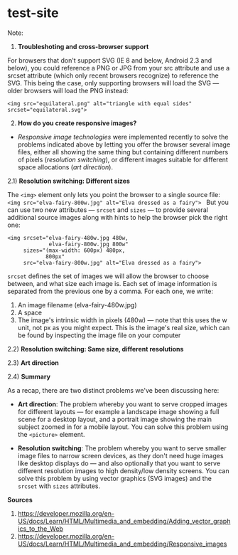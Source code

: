 # test-site

Note:
1. **Troubleshoting and cross-browser support**

For browsers that don't support SVG (IE 8 and below, Android 2.3 and below), you could reference a PNG or JPG from your src attribute and use a srcset attribute (which only recent browsers recognize) to reference the SVG. This being the case, only supporting browsers will load the SVG — older browsers will load the PNG instead:
```
<img src="equilateral.png" alt="triangle with equal sides" srcset="equilateral.svg">
```

2. **How do you create responsive images?**

* *Responsive image technologies* were implemented recently to solve the problems indicated above by letting you offer the browser several image files, either all showing the same thing but containing different numbers of pixels (*resolution switching*), or different images suitable for different space allocations (*art direction*).
 
2.1) **Resolution switching: Different sizes**

The `<img>` element only lets you point the browser to a single source file:
`<img src="elva-fairy-800w.jpg" alt="Elva dressed as a fairy">
`
But you can use two new attributes — `srcset` and `sizes` — to provide several additional source images along with hints to help the browser pick the right one:
```
<img srcset="elva-fairy-480w.jpg 480w,
             elva-fairy-800w.jpg 800w"
     sizes="(max-width: 600px) 480px,
            800px"
     src="elva-fairy-800w.jpg" alt="Elva dressed as a fairy">
```
`srcset` defines the set of images we will allow the browser to choose between, and what size each image is. Each set of image information is separated from the previous one by a comma. For each one, we write:
 1. An image filename (elva-fairy-480w.jpg)
 2. A space
 3. The image's intrinsic width in pixels (480w) — note that this uses the w unit, not px as you might expect. This is the image's real size, which can be found by inspecting the image file on your computer


2.2) **Resolution switching: Same size, different resolutions**
 
 
 
2.3) **Art direction**



2.4) **Summary**

As a recap, there are two distinct problems we've been discussing here:

* **Art direction**: The problem whereby you want to serve cropped images for different layouts — for example a landscape image showing a full scene for a desktop layout, and a portrait image showing the main subject zoomed in for a mobile layout. You can solve this problem using the `<picture>` element.

* **Resolution switching**: The problem whereby you want to serve smaller image files to narrow screen devices, as they don't need huge images like desktop displays do — and also optionally that you want to serve different resolution images to high density/low density screens. You can solve this problem by using vector graphics (SVG images) and the `srcset` with `sizes` attributes.


**Sources**
1. https://developer.mozilla.org/en-US/docs/Learn/HTML/Multimedia_and_embedding/Adding_vector_graphics_to_the_Web
2. https://developer.mozilla.org/en-US/docs/Learn/HTML/Multimedia_and_embedding/Responsive_images
